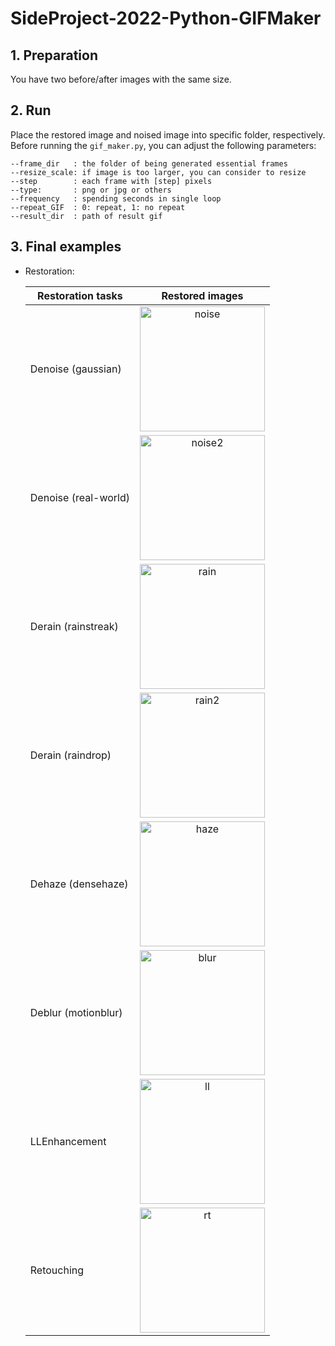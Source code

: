 # SideProject-2022-Python-GIFMaker  

## 1. Preparation  
You have two before/after images with the same size.

## 2. Run  
Place the restored image and noised image into specific folder, respectively.
Before running the `gif_maker.py`, you can adjust the following parameters:

```
--frame_dir   : the folder of being generated essential frames
--resize_scale: if image is too larger, you can consider to resize 
--step        : each frame with [step] pixels
--type:       : png or jpg or others
--frequency   : spending seconds in single loop
--repeat_GIF  : 0: repeat, 1: no repeat
--result_dir  : path of result gif 
```


## 3. Final examples  

- Restoration:  

  | Restoration tasks   |    Restored images   |
  | ------------------- | :----------: |
  | Denoise (gaussian)  |<img src="https://media.giphy.com/media/jjIObvtRhVFLm0QfpW/giphy.gif" alt="noise" width="200" style="zoom:100%;" />|
  | Denoise (real-world)|<img src="https://media.giphy.com/media/IEQGj4WRLxsbHvayGY/giphy.gif" alt="noise2" width="200" style="zoom:100%;" />|
  | Derain (rainstreak) |<img src="https://media.giphy.com/media/SObtoc6A5Te0gI6RXt/giphy.gif" alt="rain" width="200" style="zoom:100%;" />|
  | Derain (raindrop)   |<img src="https://media.giphy.com/media/yJJJkjMsfLMdRl7CN1/giphy.gif" alt="rain2" width="200" style="zoom:100%;" />|
  | Dehaze (densehaze)  |<img src="https://media.giphy.com/media/YwbHdQ241UkY1U7tvN/giphy.gif" alt="haze" width="200" style="zoom:100%;" />|
  | Deblur (motionblur) |<img src="https://media.giphy.com/media/DtxWtxJriS6mccMbZI/giphy.gif" alt="blur" width="200" style="zoom:100%;" />|
  | LLEnhancement       |<img src="https://media.giphy.com/media/RkX38YYf8eFdMQ4L8I/giphy.gif" alt="ll" width="200" style="zoom:100%;" />|
  | Retouching          |<img src="https://media.giphy.com/media/IFcyeXyXyuN3zbuOuD/giphy.gif" alt="rt" width="200" style="zoom:100%;" />|
  
  
